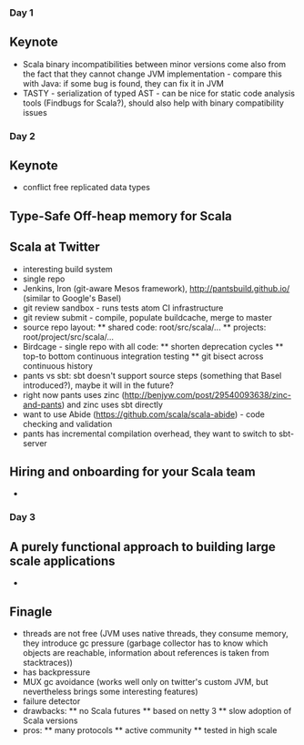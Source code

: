 ### Day 1
## Keynote

* Scala binary incompatibilities between minor versions come also from the fact that they cannot change JVM implementation - compare this with Java: if some bug is found, they can fix it in JVM
* TASTY - serialization of typed AST - can be nice for static code analysis tools (Findbugs for Scala?), should also help with binary compatibility issues

### Day 2
## Keynote
* conflict free replicated data types

## Type-Safe Off-heap memory for Scala


## Scala at Twitter
* interesting build system
* single repo
* Jenkins, Iron (git-aware Mesos framework), http://pantsbuild.github.io/ (similar to Google's Basel)
* git review sandbox - runs tests atom CI infrastructure
* git review submit - compile, populate buildcache, merge to master
* source repo layout:
** shared code: root/src/scala/...
** projects: root/project/src/scala/...
* Birdcage - single repo with all code:
** shorten deprecation cycles
** top-to bottom continuous integration testing
** git bisect across continuous history
* pants vs sbt: sbt doesn't support source steps (something that Basel introduced?), maybe it will in the future?
* right now pants uses zinc (http://benjyw.com/post/29540093638/zinc-and-pants) and zinc uses sbt directly
* want to use Abide (https://github.com/scala/scala-abide) - code checking and validation
* pants has incremental compilation overhead, they want to switch to sbt-server

## Hiring and onboarding for your Scala team
*



### Day 3

## A purely functional approach to building large scale applications
*

## Finagle
* threads are not free (JVM uses native threads, they consume memory, they introduce gc pressure (garbage collector has to know which objects are reachable, information about references is taken from stacktraces))
* has backpressure
* MUX gc avoidance (works well only on twitter's custom JVM, but nevertheless brings some interesting features)
* failure detector
* drawbacks:
** no Scala futures
** based on netty 3
** slow adoption of Scala versions
* pros:
** many protocols
** active community
** tested in high scale
